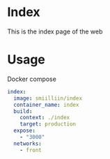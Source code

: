 # Index

This is the index page of the web

# Usage

Docker compose

```yaml
index:
  image: smiilliin/index
  container_name: index
  build:
    context: ./index
    target: production
  expose:
    - "3000"
  networks:
    - front
```
